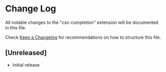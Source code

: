# Change Log

All notable changes to the "css-completion" extension will be documented in this file.

Check [Keep a Changelog](http://keepachangelog.com/) for recommendations on how to structure this file.

## [Unreleased]

- Initial release